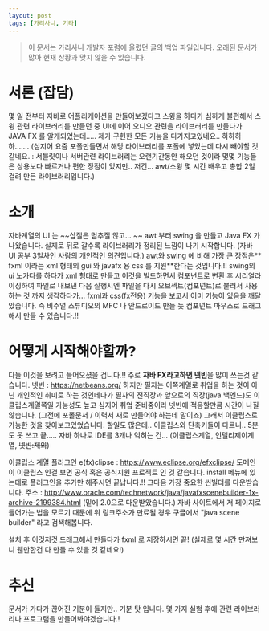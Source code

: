 ```yaml
---
layout: post
tags: [가리사니, 기타]
---
```


> 이 문서는 가리사니 개발자 포럼에 올렸던 글의 백업 파일입니다.
오래된 문서가 많아 현재 상황과 맞지 않을 수 있습니다.


# 서론 (잡담)
몇 일 전부터 자바로 어플리케이션을 만들어보겠다고 스윙을 하다가 심하게 불편해서 스윙 관련 라이브러리를 만들던 중 UI에 이어 오디오 관련을 라이브러리를 만들다가 JAVA FX 를 알게되었는데.....
제가 구현한 모든 기능을 다가지고있네요.. 하하하하.......
(심지어 요즘 포폴만들면서 해당 라이브러리를 포폴에 넣었는데 다시 빼야할 것 같네요. : 서블릿이나 서버관련 라이브러리는 오랜기간동안 해오던 것이라 몇몇 기능들은 상용보다 빠르거나 편한 장점이 있지만.. 저건... awt/스윙 몇 시간 배우고 총합 2일 걸려 만든 라이브러리입니다.)

# 소개
자바계열의 UI 는 ~~삽질은 멈추질 않고... ~~ awt 부터 swing 을 만들고 Java FX 가 나왔습니다. 실제로 뒤로 갈수록 라이브러리가 정리된 느낌이 나기 시작합니다. (자바 UI 공부 3일차인 사람의 개인적인 의견입니다.)
awt와 swing 에 비해 가장 큰 장점은** fxml 이라는 xml 형태의 gui 와 javafx 용 css 를 지원**한다는 것입니다.!!
swing의 ui 노가다를 하다가 xml 형태로 만들고 이것을 빌드하면서 컴포넌트로 변환 후 시리얼라이징하여 파일로 내보낸 다음 실행시엔 파일을 다시 오브젝트(컴포넌트)로 불러서 사용하는 것 까지 생각하다가...
fxml과 css(fx전용) 기능을 보고서 이미 기능이 있음을 깨달았습니다.
즉 비주얼 스튜디오의 MFC 나 안드로이드 만들 듯 컴포넌트 마우스로 드래그해서 만들 수 있습니다.!!

# 어떻게 시작해야할까?
다들 이것을 보려고 들어오셨을 겁니다.!!
주로 **자바 FX라고하면 넷빈**을 많이 쓰는것 같습니다.
넷빈 : https://netbeans.org/
하지만 필자는 이쪽계열로 취업을 하는 것이 아닌 개인적인 취미로 하는 것인데다가 필자의 전직장과 앞으로의 직장(java 백엔드)도 이클립스계열쪽일 가능성도 높고 심지어 취업 준비중이라 넷빈에 적응할만큼 시간이 나질 않습니다. (그전에 포폴문서 / 이력서 새로 만들어야 하는데 말이죠) 그래서 이클립스로 가능한 것을 찾아보고있었습니다.
할일도 많은데.. 이클립스와 단축키들이 다르니.. 5분도 못 쓰고 끝.....
자바 하나로 IDE를 3개나 익히는 건... (이클립스계열, 인텔리제이계열, ~~넷빈:제외~~)

이클립스 계열 플러그인
e(fx)clipse : https://www.eclipse.org/efxclipse/
도메인이 이클립스 인걸 보면 공식 혹은 공식지원 프로젝트 인 것 같습니다.
install 메뉴에 있는데로 플러그인을 추가만 해주시면 끝납니다.!!
그다음 가장 중요한 씬빌더를 다운받습니다.
주소 : http://www.oracle.com/technetwork/java/javafxscenebuilder-1x-archive-2199384.html (밑에 2.0으로 다운받았습니다.)
자바 사이트에서 저 페이지로 들어가는 법을 모르기 때문에 위 링크주소가 만료될 경우 구글에서 "java scene builder" 라고 검색해봅니다.

설치 후 이것저것 드래그해서 만들다가 fxml 로 저장하시면 끝!
(실제로 몇 시간 만져보니 웬만한건 다 만들 수 있을 것 같네요!)

# 추신
문서가 가다가 끊어진 기분이 들지만.. 기분 탓 입니다.
몇 가지 실험 후에 관련 라이브러리나 프로그램을 만들어봐야겠습니다.!